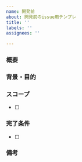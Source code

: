 ```yaml
---
name: 開発前
about: 開発前のissue用テンプレ
title: ''
labels: ''
assignees: ''

---
```


### 概要


### 背景・目的


### スコープ
- [ ] 

### 完了条件
- [ ] 

### 備考
